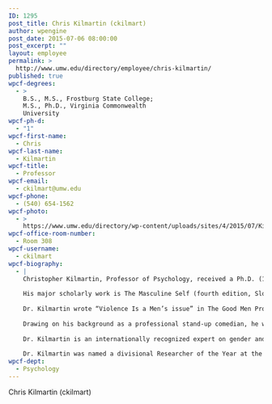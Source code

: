 ```yaml
---
ID: 1295
post_title: Chris Kilmartin (ckilmart)
author: wpengine
post_date: 2015-07-06 08:00:00
post_excerpt: ""
layout: employee
permalink: >
  http://www.umw.edu/directory/employee/chris-kilmartin/
published: true
wpcf-degrees:
  - >
    B.S., M.S., Frostburg State College;
    M.S., Ph.D., Virginia Commonwealth
    University
wpcf-ph-d:
  - "1"
wpcf-first-name:
  - Chris
wpcf-last-name:
  - Kilmartin
wpcf-title:
  - Professor
wpcf-email:
  - ckilmart@umw.edu
wpcf-phone:
  - (540) 654-1562
wpcf-photo:
  - >
    https://www.umw.edu/directory/wp-content/uploads/sites/4/2015/07/Kilmartin_Chris_17.jpg
wpcf-office-room-number:
  - Room 308
wpcf-username:
  - ckilmart
wpcf-biography:
  - |
    Christopher Kilmartin, Professor of Psychology, received a Ph.D. (1988) and M.S. (1986) in counseling psychology from Virginia Commonwealth University, after earning a B.S. (1976) in psychology from Frostburg State College. Dr. Kilmartin is a licensed clinical psychologist who has a great deal of experience consulting with businesses, college students, human service workers, and counselors.
    
    His major scholarly work is The Masculine Self (fourth edition, Sloan Publishing, 2010), which also is being translated in Korea. Dr. Kilmartin published the chapter “Incremental terrorism: Cultural masculinity, conflict and violence against women” in the book Cultural Dimensions of Conflicts. He also co-authored Men’s Violence Against Women: Theory, Research, and Activism (with Julie Allison, Erlbaum, 2007), The Pain Behind the Mask: Overcoming Masculine Depression (with John Lynch, 1999; translated into Hebrew, 2004; Korean edition pending) and Sexual Assault in Context: Teaching College Men about Gender (with Alan Berkowitz, Erlbaum, 2005), a manual based on his consultation experiences. Recent presentations include “A Model of Gender-Based Violence: Primary, Secondary and Tertiary Prevention” at the National Summit on Interpersonal Violence and Abuse Across the Lifespan, “Preventing Sexual Assault and Harassment in a Military Setting: Lessons Learned” at the American Men’s Studies Association meeting, “Using Humor and Drama in Men’s Work” at the National Psychotherapy with Men meeting, and “Sexual Assault: The perpetrator, the Victim and the Social Context” at a continuing education workshop.
    
    Dr. Kilmartin wrote “Violence Is a Men’s issue” in The Good Men Project magazine (2010) and “Let’s not wink at ‘rape lite’ – or blame the victim” in The Free Lance-Star (2010).
    
    Drawing on his background as a professional stand-up comedian, he wrote a solo theatre performance on men’s issues, Crimes Against Nature. An integration of his scholarly and performing interests, and performed by the author, the work debuted in March 1998 and toured to more than 200 campuses and other venues before Dr. Kilmartin retired the performance in 2004. He is currently touring with a lecture/storytelling hybrid titled Guy Fi: The Fictions that Rule Men’s Lives.
    
    Dr. Kilmartin is an internationally recognized expert on gender and on violence prevention. He recently concluded a three-year consultation with the U.S. Naval Academy on a revision of sexual assault and harassment prevention curriculum. He was a scriptwriter for a U.S. Army training film on the same topic and has also presented at the Army Summits on Sexual Assault. He participated as a consultant in the U.S. Department of Education’s 2001 Meeting on Violence Prevention in Higher Education.
    
    Dr. Kilmartin was named a divisional Researcher of the Year at the 2010 conference of the American Psychological Association. The award was given by the Society for the Psychological Study of Men and Masculinity, Division 51. In 2007 he was named the Fulbright Distinguished Chair in Gender Studies at the University of Klagenfurt, Austria, one of only 39 such honors awarded annually worldwide. He was elected to Fellow Status in the American Psychological Association in 2008 and is past president of the APA’s Society for the Psychological Study of Men and Masculinity, Division 51. In addition, he recently delivered the keynote address at the NCAA’s first violence prevention summit held in Indianapolis.
wpcf-dept:
  - Psychology
---
```

Chris Kilmartin (ckilmart)